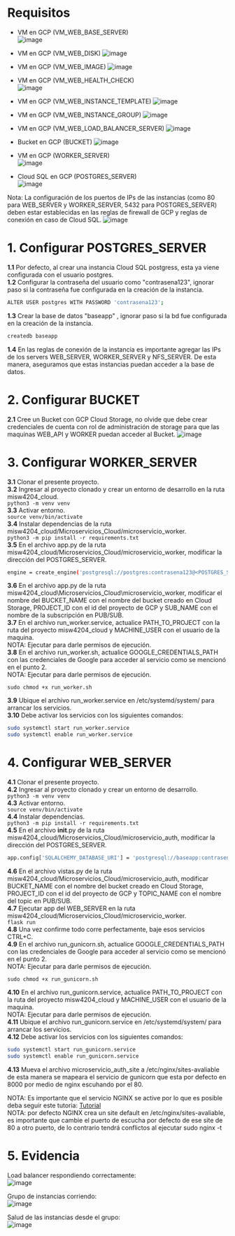 # Requisitos

- VM en GCP (VM_WEB_BASE_SERVER)  
![image](https://user-images.githubusercontent.com/31069035/236658969-0e654b73-f861-4533-affc-5160c18bbab1.png)

- VM en GCP (VM_WEB_DISK)
![image](https://user-images.githubusercontent.com/31069035/236658979-8d47af8d-5b0a-408e-8688-9cb351777318.png)

- VM en GCP (VM_WEB_IMAGE)
![image](https://user-images.githubusercontent.com/31069035/236658988-011b1a20-d971-43f8-a0af-190d814574cd.png)

- VM en GCP (VM_WEB_HEALTH_CHECK)  
![image](https://user-images.githubusercontent.com/31069035/236658995-320a5c5a-ea19-46a3-bf91-fe6d0e8c10ce.png)

- VM en GCP (VM_WEB_INSTANCE_TEMPLATE)
![image](https://user-images.githubusercontent.com/31069035/236659004-b7276e9f-04d3-4da7-be7a-801563655c60.png)

- VM en GCP (VM_WEB_INSTANCE_GROUP)
![image](https://user-images.githubusercontent.com/31069035/236659014-def5af8b-6fce-4104-b36c-6a4a64ec24ed.png)

- VM en GCP (VM_WEB_LOAD_BALANCER_SERVER)
![image](https://user-images.githubusercontent.com/31069035/236659026-8780c2d2-b49b-46da-8de0-73b201cd5de9.png)

- Bucket en GCP (BUCKET)
![image](https://user-images.githubusercontent.com/31069035/236659042-ca878da0-9fe3-40b2-99d0-abc0a95758d6.png)

- VM en GCP (WORKER_SERVER)  
![image](https://user-images.githubusercontent.com/31069035/236659057-762e9e9e-ada5-45da-9b65-62de8d311e31.png)

- Cloud SQL en GCP (POSTGRES_SERVER)  
![image](https://user-images.githubusercontent.com/31069035/236659066-43bed0b2-634c-4df7-abf2-47fb5fde2d14.png)


Nota: La configuración de los puertos de IPs de las instancias (como 80 para WEB_SERVER y WORKER_SERVER, 5432 para POSTGRES_SERVER) deben estar establecidas en las reglas de firewall de GCP y reglas de conexión en caso de Cloud SQL.
![image](https://user-images.githubusercontent.com/31069035/233866267-7410873d-a5db-4bd1-bc24-c2435c5b0389.png)


# 1. Configurar POSTGRES_SERVER

**1.1**  Por defecto, al crear una instancia Cloud SQL postgress, esta ya viene configurada con el usuario postgres.  
**1.2** Configurar la contraseña del usuario como "contrasena123", ignorar paso si la contraseña fue configurada en la creación de la instancia.
```bash
ALTER USER postgres WITH PASSWORD 'contrasena123';
```
**1.3** Crear la base de datos "baseapp" , ignorar paso si la bd fue configurada en la creación de la instancia.
```bash
createdb baseapp
```  
**1.4** En las reglas de conexión de la instancia es importante agregar las IPs de los servers WEB_SERVER, WORKER_SERVER y NFS_SERVER. De esta manera, aseguramos que estas instancias puedan acceder a la base de datos.

# 2. Configurar BUCKET

**2.1**  Cree un Bucket con GCP Cloud Storage, no olvide que debe crear credenciales de cuenta con rol de administración de storage para que las maquinas WEB_API y WORKER puedan acceder al Bucket. 
![image](https://user-images.githubusercontent.com/31069035/236659184-50b5f7f8-26d0-439c-9813-d609483526c6.png)

# 3. Configurar WORKER_SERVER

**3.1** Clonar el presente proyecto.  
**3.2** Ingresar al proyecto clonado y crear un entorno de desarrollo en la ruta misw4204_cloud.  
`python3 -m venv venv`  
**3.3** Activar entorno.  
`source venv/bin/activate`  
**3.4** Instalar dependencias de la ruta misw4204_cloud/Microservicios_Cloud/microservicio_worker.  
`python3 -m pip install -r requirements.txt`  
**3.5** En el archivo app.py de la ruta misw4204_cloud/Microservicios_Cloud/microservicio_worker, modificar la dirección del POSTGRES_SERVER.
```bash
engine = create_engine('postgresql://postgres:contrasena123@<POSTGRES_SERVER_IP>/baseapp')
```  
**3.6** En el archivo app.py de la ruta misw4204_cloud\Microservicios_Cloud\microservicio_worker, modificar el nombre del BUCKET_NAME con el nombre del bucket creado en Cloud Storage, PROJECT_ID con el id del proyecto de GCP y SUB_NAME con el nombre de la subscripción en PUB/SUB.  
**3.7** En el archivo run_worker.service, actualice PATH_TO_PROJECT con la ruta del proyecto misw4204_cloud y MACHINE_USER con el usuario de la maquina.  
NOTA: Ejecutar para darle permisos de ejecución.  
**3.8** En el archivo run_worker.sh, actualice GOOGLE_CREDENTIALS_PATH con las credenciales de Google para acceder al servicio como se mencionó en el punto 2.  
NOTA: Ejecutar para darle permisos de ejecución.  
```  
sudo chmod +x run_worker.sh  
```  
**3.9** Ubique el archivo run_worker.service en /etc/systemd/system/ para arrancar los servicios.  
**3.10** Debe activar los servicios con los siguientes comandos: 
```bash
sudo systemctl start run_worker.service
sudo systemctl enable run_worker.service
```  

# 4. Configurar WEB_SERVER

**4.1** Clonar el presente proyecto.  
**4.2** Ingresar al proyecto clonado y crear un entorno de desarrollo.  
`python3 -m venv venv`  
**4.3** Activar entorno.  
`source venv/bin/activate`  
**4.4** Instalar dependencias.  
`python3 -m pip install -r requirements.txt`  
**4.5** En el archivo __init__.py de la ruta misw4204_cloud/Microservicios_Cloud/microservicio_auth, modificar la dirección del POSTGRES_SERVER.
```bash
app.config['SQLALCHEMY_DATABASE_URI'] = 'postgresql://baseapp:contrasena123@<POSTGRES_SERVER_IP>/baseapp'
```
**4.6** En el archivo vistas.py de la ruta misw4204_cloud/Microservicios_Cloud/microservicio_auth, modificar BUCKET_NAME con el nombre del bucket creado en Cloud Storage, PROJECT_ID con el id del proyecto de GCP y TOPIC_NAME con el nombre del topic en PUB/SUB.  
**4.7** Ejecutar app del WEB_SERVER en la ruta misw4204_cloud/Microservicios_Cloud/microservicio_worker.  
`flask run`  
**4.8** Una vez confirme todo corre perfectamente, baje esos servicios CTRL+C.  
**4.9** En el archivo run_gunicorn.sh, actualice GOOGLE_CREDENTIALS_PATH con las credenciales de Google para acceder al servicio como se mencionó en el punto 2.  
NOTA: Ejecutar para darle permisos de ejecución.  
```  
sudo chmod +x run_gunicorn.sh  
```  
**4.10** En el archivo run_gunicorn.service, actualice PATH_TO_PROJECT con la ruta del proyecto misw4204_cloud y MACHINE_USER con el usuario de la maquina.  
NOTA: Ejecutar para darle permisos de ejecución.  
**4.11** Ubique el archivo run_gunicorn.service en /etc/systemd/system/ para arrancar los servicios.  
**4.12** Debe activar los servicios con los siguientes comandos: 
```bash
sudo systemctl start run_gunicorn.service
sudo systemctl enable run_gunicorn.service
```  
**4.13** Mueva el archivo microservicio_auth_site a /etc/nginx/sites-avaliable de esta manera se mapeara el servicio de gunicorn que esta por defecto en 8000 por medio de nginx escuhando por el 80.  

NOTA: Es importante que el servicio NGINX se active por lo que es posible deba seguir este tutoria:
[Tutorial](https://www.digitalocean.com/community/tutorials/how-to-serve-flask-applications-with-gunicorn-and-nginx-on-ubuntu-20-04)  
NOTA: por defecto NGINX crea un site default en /etc/nginx/sites-avaliable, es importante que cambie el puerto de escucha por defecto de ese site de 80 a otro puerto, de lo contrario tendrá conflictos al ejecutar
sudo nginx -t  
# 5. Evidencia
Load balancer respondiendo correctamente:  
![image](https://user-images.githubusercontent.com/31069035/236659966-343fbaf1-785e-402e-ba19-f9abb4ffb448.png)

Grupo de instancias corriendo:  
![image](https://user-images.githubusercontent.com/31069035/236659999-78afb7e3-13e1-4408-8a14-60820b7fd5b2.png)

Salud de las instancias desde el grupo:  
![image](https://user-images.githubusercontent.com/31069035/236660016-21bc957c-5693-4378-a764-de5ade339d90.png)
